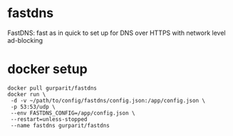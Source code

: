 # fastdns
FastDNS: fast as in quick to set up for DNS over HTTPS with network level ad-blocking

# docker setup
```
docker pull gurparit/fastdns
docker run \
 -d -v ~/path/to/config/fastdns/config.json:/app/config.json \
 -p 53:53/udp \
 --env FASTDNS_CONFIG=/app/config.json \
 --restart=unless-stopped
 --name fastdns gurparit/fastdns
```
